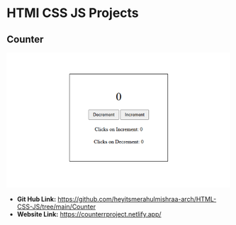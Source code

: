 # HTMl CSS JS Projects

## Counter
![Counter Project Image](./projectImages/counter.png)
- **Git Hub Link:** https://github.com/heyitsmerahulmishraa-arch/HTML-CSS-JS/tree/main/Counter
- **Website Link:** https://counterrproject.netlify.app/